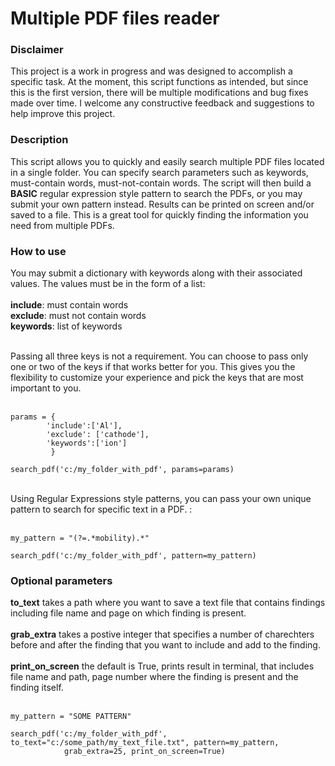 # Multiple PDF files reader

### Disclaimer
This project is a work in progress and was designed to accomplish a specific task. At the moment, this script functions as intended, but since this is the first version, there will be multiple modifications and bug fixes made over time. I welcome any constructive feedback and suggestions to help improve this project.

### Description
This script allows you to quickly and easily search multiple PDF files located in a single folder. You can specify search parameters such as keywords, must-contain words, must-not-contain words. The script will then build a <b>BASIC</b> regular expression style pattern to search the PDFs, or you may submit your own pattern instead. Results can be printed on screen and/or saved to a file. This is a great tool for quickly finding the information you need from multiple PDFs.   

### How to use
You may submit a dictionary with keywords along with their associated values. The values must be in the form of a list: <br><br>
<b>include</b>: must contain words<br>
<b>exclude</b>: must not contain words<br>
<b>keywords</b>: list of keywords<br>

<br>
Passing all three keys is not a requirement. You can choose to pass only one or two of the keys if that works better for you. This gives you the flexibility to customize your experience and pick the keys that are most important to you.<br><br>

```
params = {
        'include':['Al'], 
        'exclude': ['cathode'], 
        'keywords':['ion']
         }
         
search_pdf('c:/my_folder_with_pdf', params=params)
```
<br>
Using Regular Expressions style patterns, you can pass your own unique pattern to search for specific text in a PDF. : <br><br>

```
my_pattern = "(?=.*mobility).*"

search_pdf('c:/my_folder_with_pdf', pattern=my_pattern)
```

### Optional parameters
<b>to_text</b> takes a path where you want to save a text file that contains findings including file name and page on which finding is present.<br><br>
<b>grab_extra</b> takes a postive integer that specifies a number of charechters before and after the finding that you want to include and add to the finding.<br><br>
<b>print_on_screen</b> the default is True, prints result in terminal, that includes file name and path, page number where the finding is present and the finding itself.<br><br>

```
my_pattern = "SOME PATTERN"

search_pdf('c:/my_folder_with_pdf', to_text="c:/some_path/my_text_file.txt", pattern=my_pattern, 
            grab_extra=25, print_on_screen=True)
```
